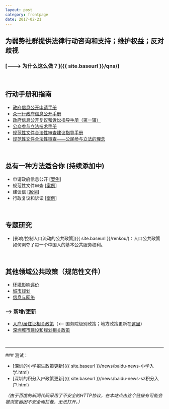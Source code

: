 ```yaml
---
layout: post
category: frontpage
date: 2017-02-21
---
```


## 为弱势社群提供法律行动咨询和支持；维护权益；反对歧视 

### [---> 为什么这么做？]({{ site.baseurl }}/qna/)

<br>

## 行动手册和指南  

- [政府信息公开申请手册](https://github.com/mdrights/mirror-CN/raw/master/%E6%89%8B%E5%86%8C%E5%92%8C%E6%8C%87%E5%8D%97/%E6%94%BF%E5%BA%9C%E4%BF%A1%E6%81%AF%E5%85%AC%E5%BC%80%E7%94%B3%E8%AF%B7%E6%89%8B%E5%86%8C.pdf) 
- [众一行政府信息公开手册](https://github.com/mdrights/mirror-CN/raw/master/%E6%89%8B%E5%86%8C%E5%92%8C%E6%8C%87%E5%8D%97/%E4%BC%97%E4%B8%80%E8%A1%8C%E6%94%BF%E5%BA%9C%E4%BF%A1%E6%81%AF%E5%85%AC%E5%BC%80%E6%89%8B%E5%86%8C.pdf)
- [政府信息公开复议和诉讼指导手册（第一辑）](https://github.com/mdrights/mirror-CN/raw/master/%E6%89%8B%E5%86%8C%E5%92%8C%E6%8C%87%E5%8D%97/%E6%94%BF%E5%BA%9C%E4%BF%A1%E6%81%AF%E5%85%AC%E5%BC%80%E5%A4%8D%E8%AE%AE%E4%B8%8E%E8%AF%89%E8%AE%BC%E6%8C%87%E5%AF%BC%E6%89%8B%E5%86%8C%EF%BC%88%E7%AC%AC%E4%B8%80%E8%BE%91%EF%BC%89.pdf) 
- [公众参与立法技术手册](https://github.com/mdrights/mirror-CN/raw/master/%E6%89%8B%E5%86%8C%E5%92%8C%E6%8C%87%E5%8D%97/%E5%85%AC%E4%BC%97%E5%8F%82%E4%B8%8E%E7%AB%8B%E6%B3%95%E6%8A%80%E6%9C%AF%E6%89%8B%E5%86%8C%20pdf.pdf)
- [规范性文件合法性审查建议指导手册](https://github.com/mdrights/mirror-CN/raw/master/%E6%89%8B%E5%86%8C%E5%92%8C%E6%8C%87%E5%8D%97/%E8%A7%84%E8%8C%83%E6%80%A7%E6%96%87%E4%BB%B6%E5%90%88%E6%B3%95%E6%80%A7%E5%AE%A1%E6%9F%A5%E5%BB%BA%E8%AE%AE%E6%8C%87%E5%AF%BC%E6%89%8B%E5%86%8C.pdf)
- [规范性文件合法性审查——公民参与立法的理念](https://github.com/mdrights/mirror-CN/raw/master/%E6%89%8B%E5%86%8C%E5%92%8C%E6%8C%87%E5%8D%97/%E8%A7%84%E8%8C%83%E6%80%A7%E6%96%87%E4%BB%B6%E5%90%88%E6%B3%95%E6%80%A7%E5%AE%A1%E6%9F%A5%E7%9A%84%E6%96%B9%E6%B3%95%EF%BC%8D%E5%85%AC%E6%B0%91%E5%8F%82%E4%B8%8E%E7%AB%8B%E6%B3%95%E7%9A%84%E7%90%86%E5%BF%B5.pdf)

<br>

## 总有一种方法适合你 (持续添加中)

+ 申请政府信息公开 
[[案例](https://github.com/mdrights/mirror-CN/tree/master/case%E6%A1%88%E4%BE%8B/OGIR%E7%94%B3%E8%AF%B7%E6%94%BF%E5%BA%9C%E4%BF%A1%E6%81%AF%E5%85%AC%E5%BC%80%E6%A1%88%E4%BE%8B)]
+ 规范性文件审查 
[[案例](https://github.com/mdrights/mirror-CN/tree/master/case%E6%A1%88%E4%BE%8B/RLR%E8%A7%84%E8%8C%83%E6%80%A7%E6%96%87%E4%BB%B6%E5%AE%A1%E6%9F%A5)]
+ 建议信 [[案例](https://github.com/mdrights/mirror-CN/tree/master/case%E6%A1%88%E4%BE%8B/L%E5%BB%BA%E8%AE%AE%E4%BF%A1)]
+ 行政复议和诉讼 [[案例](https://github.com/mdrights/mirror-CN/tree/master/case%E6%A1%88%E4%BE%8B/AL%E8%A1%8C%E6%94%BF%E8%AF%89%E8%AE%BC)]

<br>

## 专题研究

- [影响/控制人口流动的公共政策]({{ site.baseurl }}/renkou/)：人口公共政策如何剥夺了每一个中国人的基本公共服务权利。

<br>

## 其他领域公共政策（规范性文件）  

+ [环境影响评价](https://github.com/mdrights/mirror-CN/tree/master/%E8%A7%84%E8%8C%83%E6%80%A7%E6%96%87%E4%BB%B6%E4%B8%93%E6%A0%8F/%E4%B8%93%E9%A2%98-%E7%8E%AF%E5%A2%83%E4%B8%8E%E7%8E%AF%E8%AF%84)
+ [城市规划](https://github.com/mdrights/mirror-CN/tree/master/%E8%A7%84%E8%8C%83%E6%80%A7%E6%96%87%E4%BB%B6%E4%B8%93%E6%A0%8F/%E4%B8%93%E9%A2%98-%E5%9F%8E%E5%B8%82%E8%A7%84%E5%88%92-%E5%9C%9F%E5%9C%B0%E6%88%BF%E4%BA%A7)
+ [信息与网络](https://github.com/mdrights/mirror-CN/tree/master/%E8%A7%84%E8%8C%83%E6%80%A7%E6%96%87%E4%BB%B6%E4%B8%93%E6%A0%8F/%E4%B8%93%E9%A2%98-%E4%BF%A1%E6%81%AF%E4%B8%8E%E7%BD%91%E7%BB%9C)

### --> 新增/更新  

- [入户/居住证相关政策](https://mdrights.github.io/mirror-CN/renkou/)（<-- 国务院级别政策；地方政策更新在[这里](https://github.com/mdrights/mirror-CN/tree/gh-pages/local-policy)）
- [深圳城市建设和规划相关政策](https://github.com/mdrights/mirror-CN/tree/master/%E8%A7%84%E8%8C%83%E6%80%A7%E6%96%87%E4%BB%B6%E4%B8%93%E6%A0%8F/%E4%B8%93%E9%A2%98-%E5%9F%8E%E5%B8%82%E8%A7%84%E5%88%92-%E5%9C%9F%E5%9C%B0%E6%88%BF%E4%BA%A7)

<br />
<hr>
### 测试：

- [深圳的小学招生政策更新]({{ site.baseurl }}/news/baidu-news-小学入学.html)
- [深圳的积分入户政策更新]({{ site.baseurl }}/news/baidu-news-sz积分入户.html)

*（由于百度的新闻代码采用了不安全的HTTP协议，在本站点击这个链接有可能会被浏览器因不安全而拦截，无法打开。）*
